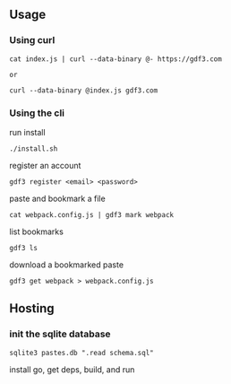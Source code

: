 ## Usage

### Using curl 

```
cat index.js | curl --data-binary @- https://gdf3.com

or

curl --data-binary @index.js gdf3.com
```

### Using the cli

run install

```
./install.sh
```

register an account

```
gdf3 register <email> <password>
```

paste and bookmark a file

```
cat webpack.config.js | gdf3 mark webpack
```

list bookmarks

```
gdf3 ls
```

download a bookmarked paste

```
gdf3 get webpack > webpack.config.js
```


## Hosting 

### init the sqlite database

```
sqlite3 pastes.db ".read schema.sql"
```

install go, get deps, build, and run
